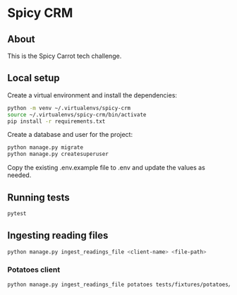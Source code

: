 # Spicy CRM

## About

This is the Spicy Carrot tech challenge.

## Local setup

Create a virtual environment and install the dependencies:

```bash
python -m venv ~/.virtualenvs/spicy-crm
source ~/.virtualenvs/spicy-crm/bin/activate
pip install -r requirements.txt
```

Create a database and user for the project:

```bash
python manage.py migrate
python manage.py createsuperuser
```

Copy the existing .env.example file to .env and update the values as needed.

## Running tests

```bash
pytest
```

## Ingesting reading files

```bash
python manage.py ingest_readings_file <client-name> <file-path>
```

### Potatoes client

```bash
python manage.py ingest_readings_file potatoes tests/fixtures/potatoes/readings.json
```
